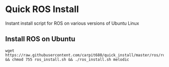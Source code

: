# Quick ROS Install

Instant install script for ROS on various versions of Ubuntu Linux

## Install ROS on Ubuntu

    wget https://raw.githubusercontent.com/carpit680/quick_install/master/ros/ros_install.sh && chmod 755 ros_install.sh && ./ros_install.sh melodic